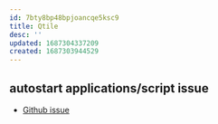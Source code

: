```yaml
---
id: 7bty8bp48bpjoancqe5ksc9
title: Qtile
desc: ''
updated: 1687304337209
created: 1687303944529
---
```


## autostart applications/script issue
- [Github issue](https://github.com/qtile/qtile/issues/685)